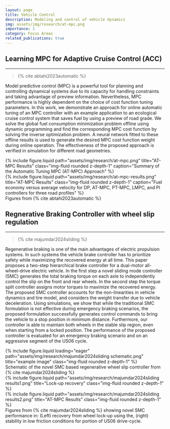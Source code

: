 ```yaml
---
layout: page
title: Vehicle Control
description: Modeling and control of vehicle dynamics
img: assets/img/research/at-mpc.png
importance: 1
category: Focus Areas
related_publications: true
---
```


## Learning MPC for Adaptive Cruise Control (ACC)
---

> {% cite abtahi2023automatic %}

Model predictive control (MPC) is a powerful tool for planning and controlling dynamical systems due to its capacity for handling constraints and taking advantage of preview information. Nevertheless, MPC performance is highly dependent on the choice of cost function tuning parameters. In this work, we demonstrate an approach for online automatic tuning of an MPC controller with an example application to an ecological cruise control system that saves fuel by using a preview of road grade. We solve the global fuel consumption minimization problem offline using dynamic programming and find the corresponding MPC cost function by solving the inverse optimization problem. A neural network fitted to these offline results is used to generate the desired MPC cost function weight during online operation. The effectiveness of the proposed approach is verified in simulation for different road geometries.

<div class="row justify-content-sm-center">
    <div class="col-sm-4 mt-3 mt-md-0">
        {% include figure.liquid path="assets/img/research/at-mpc.png" title="AT-MPC Results" class="img-fluid rounded z-depth-1" caption="Summary of the Automatic Tuning MPC (AT-MPC) Approach" %}
    </div>
    <div class="col-sm-8 mt-3 mt-md-0">
        {% include figure.liquid path="assets/img/research/at-mpc-results.png" title="AT-MPC Results" class="img-fluid rounded z-depth-1" caption="Fuel economy versus average velocity for DP, AT-MPC, PT-MPC, LMPC, and PI controllers for three road profiles" %}
    </div>
</div>
<div class="caption">
    Figures from {% cite abtahi2023automatic %}
</div>

## Regnerative Braking Controller with wheel slip regulation
---

> {% cite majumdar2024sliding %}

Regenerative braking is one of the main advantages of electric propulsion systems. In such systems the vehicle brake controller has to prioritize safety while maximizing the recovered energy at all time. This paper proposes a two-step hierarchical brake controller for a dual-motor all-wheel-drive electric vehicle. In the first step a novel sliding mode controller (SMC) generates the total braking torque on each axle to independently control the slip on the front and rear wheels. In the second step the torque split controller assigns motor torques to maximize the recovered energy. The proposed SMC controller accounts for the non-linearities in vehicle dynamics and tire model, and considers the  weight transfer due to vehicle deceleration. Using simulations, we show that while the traditional SMC formulation is not effective during emergency braking scenarios, the proposed formulation successfully generates control commands to bring the vehicle to a stop position in minimum distance. Furthermore, our controller is able to maintain both wheels in the stable slip region, even when starting from a locked position. The performance of the proposed controller is evaluated for an emergency braking scenario and on an aggressive segment of the US06 cycle.

<div class="row justify-content-sm-center">
    {% include figure.liquid loading="eager" path="assets/img/research/majumdar2024sliding schematic.png" title="example image" class="img-fluid rounded z-depth-1" %}
</div>
<div class="caption">
    Schematic of the novel SMC based regenerative wheel slip controller from {% cite majumdar2024sliding %}
</div>

<div class="row justify-content-sm-center">
    <div class="col-sm-6 mt-3 mt-md-0">
        {% include figure.liquid path="assets/img/research/majumdar2024sliding results1.png" title="Lock-up recovery" class="img-fluid rounded z-depth-1" %}
    </div>
    <div class="col-sm-6 mt-3 mt-md-0">
        {% include figure.liquid path="assets/img/research/majumdar2024sliding results2.png" title="AT-MPC Results" class="img-fluid rounded z-depth-1" %}
    </div>
</div>
<div class="caption">
    Figures from {% cite majumdar2024sliding %} showing novel SMC performance in: (Left) recovery from wheel lock-up using the, (right) stability in low friction conditions for portion of US06 drive-cycle. 
</div>